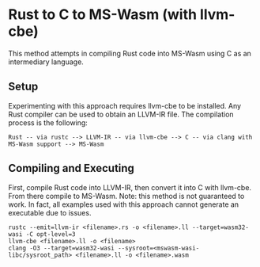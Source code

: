 # Rust to C to MS-Wasm (with llvm-cbe)

This method attempts in compiling Rust code into MS-Wasm using C as an intermediary language. 

## Setup

Experimenting with this approach requires llvm-cbe to be installed. Any Rust compiler can be used to obtain an LLVM-IR file. The compilation process is the following:

```
Rust -- via rustc --> LLVM-IR -- via llvm-cbe --> C -- via clang with MS-Wasm support --> MS-Wasm
```

## Compiling and Executing

First, compile Rust code into LLVM-IR, then convert it into C with llvm-cbe. From there compile to MS-Wasm. Note: this method is not guaranteed to work. In fact, all examples used with this approach cannot generate an executable due to issues.

```
rustc --emit=llvm-ir <filename>.rs -o <filename>.ll --target=wasm32-wasi -C opt-level=3
llvm-cbe <filename>.ll -o <filename>
clang -O3 --target=wasm32-wasi --sysroot=<mswasm-wasi-libc/sysroot_path> <filename>.ll -o <filename>.wasm
```

